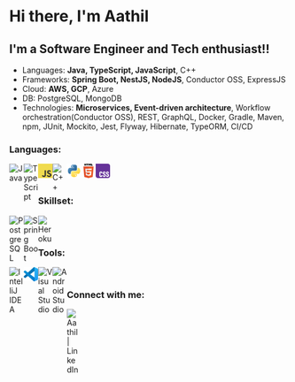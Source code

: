 # Hi there, I'm Aathil
## I'm a Software Engineer and Tech enthusiast!!

- Languages: **Java, TypeScript, JavaScript**, C++
- Frameworks: **Spring Boot, NestJS, NodeJS**, Conductor OSS, ExpressJS
- Cloud: **AWS, GCP**, Azure
- DB: PostgreSQL, MongoDB
- Technologies: **Microservices, Event-driven architecture**, Workflow orchestration(Conductor OSS), 
  REST, GraphQL, Docker, Gradle, Maven, npm, JUnit, Mockito, Jest, Flyway, Hibernate, TypeORM, CI/CD


### Languages: 


<img align="left" alt="Java" width="26px" src="https://cdn.iconscout.com/icon/free/png-512/java-23-225999.png"/>
<img align="left" alt="TypeScript" width="26px" src="https://www.typescriptlang.org/images/branding/logo-grouping.svg"/>
<img align="left" alt="JavaScript" width="26px" src="https://raw.githubusercontent.com/github/explore/80688e429a7d4ef2fca1e82350fe8e3517d3494d/topics/javascript/javascript.png"/>
<img align="left" alt="C++" width="26px" src="https://github.com/Chief-Aathil/Chief-Aathil/blob/main/res/icons/c%2B%2Blogo.png"/>
<img align="left" alt="Python" width="26px" src="https://raw.githubusercontent.com/github/explore/80688e429a7d4ef2fca1e82350fe8e3517d3494d/topics/python/python.png"/>
<img align="left" alt="HTML" width="26px" src="https://raw.githubusercontent.com/github/explore/80688e429a7d4ef2fca1e82350fe8e3517d3494d/topics/html/html.png"/>
<img align="left" alt="CSS" width="26px" src="https://raw.githubusercontent.com/github/explore/80688e429a7d4ef2fca1e82350fe8e3517d3494d/topics/css/css.png"/>



<br/>
<br/>

### Skillset:

<img align="left" alt="PostgreSQL " width="26px" src="https://upload.wikimedia.org/wikipedia/commons/2/29/Postgresql_elephant.svg" />
<img align="left" alt="Spring Boot" width="26px" src="https://img.icons8.com/?size=512&id=90519&format=png" />
<!-- <img align="left" alt="NestJS" width="26px" src="https://img.icons8.com/?size=512&id=90519&format=png" /> -->
<!--  Google cloud, AWS, -->
<!--  npm packages and java libraries-->
<img align="left" alt="Heroku" width="26px" src="https://logowiki.net/uploads/logo/h/heroku.svg" />


<br/>
<br/>

### Tools:  

<img align="left" alt="IntelliJ IDEA " width="26px" src="https://github.com/Chief-Aathil/Chief-Aathil/blob/main/res/icons/icons8-intellij-idea.svg" />
<img align="left" alt="Visual Studio Code" width="26px" src="https://raw.githubusercontent.com/github/explore/80688e429a7d4ef2fca1e82350fe8e3517d3494d/topics/visual-studio-code/visual-studio-code.png" />
<img align="left" alt="Visual Studio " width="26px" src="https://upload.wikimedia.org/wikipedia/commons/thumb/5/59/Visual_Studio_Icon_2019.svg/768px-Visual_Studio_Icon_2019.svg.png" />
<img align="left" alt="Android Studio " width="26px" src="https://2.bp.blogspot.com/-tzm1twY_ENM/XlCRuI0ZkRI/AAAAAAAAOso/BmNOUANXWxwc5vwslNw3WpjrDlgs9PuwQCLcBGAsYHQ/s1600/pasted%2Bimage%2B0.png" />
<br/>
<!--  dbeaver, postman-->

### Connect with me:
[<img align="left" alt="Aathil | LinkedIn" width="22px" src="https://cdn-icons-png.flaticon.com/512/174/174857.png" />][linkedin]
<br/>


[linkedin]:https://www.linkedin.com/in/aathil-aliyar
[Monkeytype]:https://monkeytype.com
